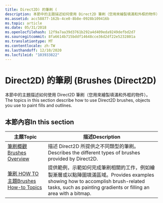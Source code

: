 ```yaml
---
title: Direct2D) 的筆刷 (
description: 本節中的主題描述如何使用 Direct2D 筆刷（您用來繪製填滿和外框的物件）。
ms.assetid: acc58877-162b-4ce0-8b8e-0928b109416b
ms.topic: article
ms.date: 05/31/2018
ms.openlocfilehash: 12f9a7aa39d3761b292a4d409eda9249defbd2d7
ms.sourcegitcommit: 8fa6614b715bddf14648cce36d2df22e5232801a
ms.translationtype: MT
ms.contentlocale: zh-TW
ms.lasthandoff: 12/10/2020
ms.locfileid: "103933822"
---
```

# <a name="brushes-direct2d"></a><span data-ttu-id="8712b-103">Direct2D) 的筆刷 (</span><span class="sxs-lookup"><span data-stu-id="8712b-103">Brushes (Direct2D)</span></span>

<span data-ttu-id="8712b-104">本節中的主題描述如何使用 Direct2D 筆刷（您用來繪製填滿和外框的物件）。</span><span class="sxs-lookup"><span data-stu-id="8712b-104">The topics in this section describe how to use Direct2D brushes, objects you use to paint fills and outlines.</span></span>

## <a name="in-this-section"></a><span data-ttu-id="8712b-105">本節內容</span><span class="sxs-lookup"><span data-stu-id="8712b-105">In this section</span></span>



| <span data-ttu-id="8712b-106">主題</span><span class="sxs-lookup"><span data-stu-id="8712b-106">Topic</span></span>                                                         | <span data-ttu-id="8712b-107">描述</span><span class="sxs-lookup"><span data-stu-id="8712b-107">Description</span></span>                                                                                                                              |
|---------------------------------------------------------------|------------------------------------------------------------------------------------------------------------------------------------------|
| [<span data-ttu-id="8712b-108">筆刷概觀</span><span class="sxs-lookup"><span data-stu-id="8712b-108">Brushes Overview</span></span>](direct2d-brushes-overview.md)<br/>  | <span data-ttu-id="8712b-109">描述 Direct2D 所提供之不同類型的筆刷。</span><span class="sxs-lookup"><span data-stu-id="8712b-109">Describes the different types of brushes provided by Direct2D.</span></span><br/>                                                                |
| [<span data-ttu-id="8712b-110">筆刷 HOW TO 主題</span><span class="sxs-lookup"><span data-stu-id="8712b-110">Brushes How-to Topics</span></span>](brushes-how-to-topics.md)<br/> | <span data-ttu-id="8712b-111">提供範例，示範如何完成筆刷相關的工作，例如繪製漸層或以點陣圖填滿區域。</span><span class="sxs-lookup"><span data-stu-id="8712b-111">Provides examples showing how to accomplish brush-related tasks, such as painting gradients or filling an area with a bitmap.</span></span><br/> |



 

 

 





